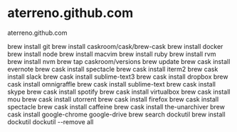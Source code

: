 # aterreno.github.com
aterreno.github.com

brew install git
brew install caskroom/cask/brew-cask
brew install docker
brew install node
brew install macvim
brew install ruby
brew install rvm
brew install nvm
brew tap caskroom/versions
brew update
brew cask install evernote
brew cask install spectacle
brew cask install iterm2
brew cask install slack
brew cask install sublime-text3
brew cask install dropbox
brew cask install omnigraffle
brew cask install sublime-text
brew cask install skype
brew cask install spotify
brew cask install virtualbox
brew cask install mou
brew cask install utorrent
brew cask install firefox
brew cask install spectacle
brew cask install caffeine
brew cask install the-unarchiver
brew cask install google-chrome google-drive
brew search dockutil
brew install dockutil
dockutil --remove all
